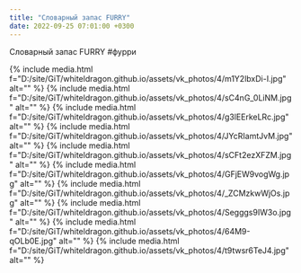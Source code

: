 ```yaml
---
title: "Словарный запас FURRY"
date: 2022-09-25 07:01:00 +0300
---
```


Словарный запас FURRY
#фурри


{% include media.html f="D:/site/GiT/whiteldragon.github.io/assets/vk_photos/4/m1Y2lbxDi-I.jpg" alt="" %}
{% include media.html f="D:/site/GiT/whiteldragon.github.io/assets/vk_photos/4/sC4nG_0LiNM.jpg" alt="" %}
{% include media.html f="D:/site/GiT/whiteldragon.github.io/assets/vk_photos/4/g3lEErkeLRc.jpg" alt="" %}
{% include media.html f="D:/site/GiT/whiteldragon.github.io/assets/vk_photos/4/JYcRIamtJvM.jpg" alt="" %}
{% include media.html f="D:/site/GiT/whiteldragon.github.io/assets/vk_photos/4/sCFt2ezXFZM.jpg" alt="" %}
{% include media.html f="D:/site/GiT/whiteldragon.github.io/assets/vk_photos/4/GFjEW9vogWg.jpg" alt="" %}
{% include media.html f="D:/site/GiT/whiteldragon.github.io/assets/vk_photos/4/_ZCMzkwWjOs.jpg" alt="" %}
{% include media.html f="D:/site/GiT/whiteldragon.github.io/assets/vk_photos/4/Segggs9IW3o.jpg" alt="" %}
{% include media.html f="D:/site/GiT/whiteldragon.github.io/assets/vk_photos/4/64M9-qOLb0E.jpg" alt="" %}
{% include media.html f="D:/site/GiT/whiteldragon.github.io/assets/vk_photos/4/t9twsr6TeJ4.jpg" alt="" %}
